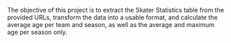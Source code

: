 The objective of this project is to extract the Skater Statistics table from the provided URLs, transform the data into a usable format, and calculate the average age per team and season, as well as the average and maximum age per season only.

